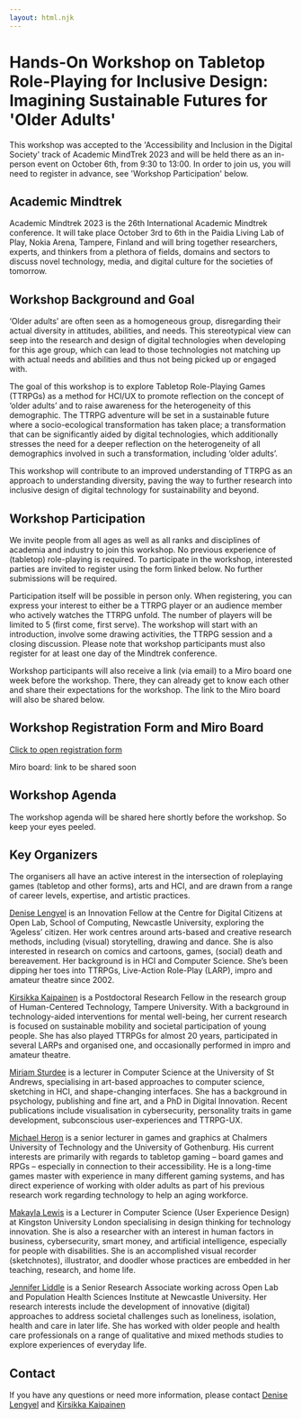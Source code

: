 ```yaml
---
layout: html.njk
---
```


# Hands-On Workshop on Tabletop Role-Playing for Inclusive Design: Imagining Sustainable Futures for 'Older Adults'

This workshop was accepted to the 'Accessibility and Inclusion in the Digital Society' track of Academic MindTrek 2023 and will be held there as an in-person event on October 6th, from 9:30 to 13:00. In order to join us, you will need to register in advance, see 'Workshop Participation' below.

## Academic Mindtrek 

Academic Mindtrek 2023 is the 26th International Academic Mindtrek conference. It will take place October 3rd to 6th in the Paidia Living Lab of Play, Nokia Arena, Tampere, Finland and will bring together researchers, experts, and thinkers from a plethora of fields, domains and sectors to discuss novel technology, media, and digital culture for the societies of tomorrow.

## Workshop Background and Goal

‘Older adults’ are often seen as a homogeneous group, disregarding their actual diversity in attitudes, abilities, and needs. This stereotypical view can seep into the research and design of digital technologies when developing for this age group, which can lead to those technologies not matching up with actual needs and abilities and thus not being picked up or engaged with. 

The goal of this workshop is to explore Tabletop Role-Playing Games (TTRPGs) as a method for HCI/UX to promote reflection on the concept of ‘older adults’ and to raise awareness for the heterogeneity of this demographic. The TTRPG adventure will be set in a sustainable future where a socio-ecological transformation has taken place; a transformation that can be significantly aided by digital technologies, which additionally stresses the need for a deeper reflection on the heterogeneity of all demographics involved in such a transformation, including ‘older adults’. 

This workshop will contribute to an improved understanding of TTRPG as an approach to understanding diversity, paving the way to further research into inclusive design of digital technology for sustainability and beyond.

## Workshop Participation

We invite people from all ages as well as all ranks and disciplines of academia and industry to join this workshop. No previous experience of (tabletop) role-playing is required. To participate in the workshop, interested parties are invited to register using the form linked below. No further submissions will be required. 

Participation itself will be possible in person only. When registering, you can express your interest to either be a TTRPG player or an audience member who actively watches the TTRPG unfold. The number of players will be limited to 5 (first come, first serve). The workshop will start with an introduction, involve some drawing activities, the TTRPG session and a closing discussion. Please note that workshop participants must also register for at least one day of the Mindtrek conference.

Workshop participants will also receive a link (via email) to a Miro board one week before the workshop. There, they can already get to know each other and share their expectations for the workshop. The link to the Miro board will also be shared below.

## Workshop Registration Form and Miro Board

[Click to open registration form](https://forms.office.com/e/cnVP2jidqG)

Miro board: link to be shared soon

## Workshop Agenda

The workshop agenda will be shared here shortly before the workshop. So keep your eyes peeled.

## Key Organizers

The organisers all have an active interest in the intersection of roleplaying games (tabletop and other forms), arts and HCI, and are drawn from a range of career levels, expertise, and artistic practices.

[Denise Lengyel](https://tincrow.net/) is an Innovation Fellow at the Centre for Digital Citizens at Open Lab, School of Computing, Newcastle University, exploring the ‘Ageless’ citizen. Her work centres around arts-based and creative research methods, including (visual) storytelling, drawing and dance. She is also interested in research on comics and cartoons, games, (social) death and bereavement. Her background is in HCI and Computer Science. She’s been dipping her toes into TTRPGs, Live-Action Role-Play (LARP), impro and amateur theatre since 2002.

[Kirsikka Kaipainen](https://www.tuni.fi/en/kirsikka-kaipainen) is a Postdoctoral Research Fellow in the research group of Human-Centered Technology, Tampere University.
With a background in technology-aided interventions for mental well-being, her current research is focused on sustainable mobility and societal participation of young people. She has also played TTRPGs for almost 20 years, participated in several LARPs and organised one, and occasionally performed in impro and amateur theatre.

[Miriam Sturdee](https://www.st-andrews.ac.uk/computer-science/people/ms535/) is a lecturer in Computer Science at the University of St Andrews, specialising in art-based approaches to computer science, sketching in HCI, and shape-changing interfaces. She has a background in psychology, publishing and fine art, and a PhD in Digital Innovation. Recent publications include visualisation in cybersecurity, personality traits in game development, subconscious user-experiences and TTRPG-UX.

[Michael Heron](https://www.gu.se/om-universitetet/hitta-person/af161531-df86-462d-baab-a71b8368615a) is a senior lecturer in games and graphics at Chalmers University of Technology and the University of Gothenburg. His current interests are primarily with regards to tabletop gaming – board games and RPGs – especially in connection to their accessibility. He is a long-time games master with experience in many different gaming systems, and has direct experience of working with older adults as part of his previous research work regarding technology to help an aging workforce.

[Makayla Lewis](https://makaylalewis.co.uk/) is a Lecturer in Computer Science (User Experience Design) at Kingston University London specialising in design thinking for technology innovation. She is also a researcher with an interest in human factors in business, cybersecurity, smart money, and artificial intelligence, especially for people with disabilities. She is an accomplished visual recorder (sketchnotes), illustrator, and doodler whose practices are embedded in her teaching, research, and home life.

[Jennifer Liddle](https://openlab.ncl.ac.uk/people/jennifer-liddle/) is a Senior Research Associate working across Open Lab and Population Health Sciences Institute at Newcastle
University. Her research interests include the development of innovative (digital) approaches to address societal challenges such as loneliness, isolation, health and care in later life. She has worked with older people and health care professionals on a range of qualitative and mixed methods studies to explore experiences of everyday life.

## Contact
If you have any questions or need more information, please contact [Denise Lengyel](mailto:denise.lengyel@newcastle.ac.uk) and [Kirsikka Kaipainen](mailto:kirsikka.kaipainen@tuni.fi)
